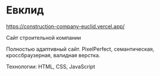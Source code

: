 # Евклид

https://construction-company-euclid.vercel.app/

Сайт строительной компании

Полностью адаптивный сайт. PixelPerfect, семантическая, кроссбраузерная, валидная верстка.

Технологии: HTML, CSS, JavaScript
